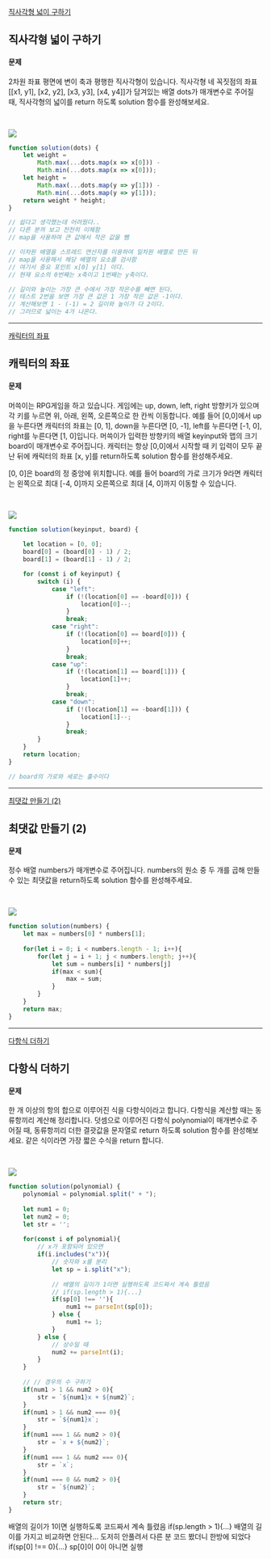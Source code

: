 [직사각형 넓이 구하기](https://school.programmers.co.kr/learn/courses/30/lessons/120860)
## 직사각형 넓이 구하기
#### 문제
2차원 좌표 평면에 변이 축과 평행한 직사각형이 있습니다. 직사각형 네 꼭짓점의 좌표 [[x1, y1], [x2, y2], [x3, y3], [x4, y4]]가 담겨있는 배열 dots가 매개변수로 주어질 때, 직사각형의 넓이를 return 하도록 solution 함수를 완성해보세요.

<br/>

![](https://velog.velcdn.com/images/jkang4531/post/8037e9b1-34d9-4e9b-b179-a233c9c4fd9a/image.png)

```javascript
function solution(dots) {
    let weight = 
        Math.max(...dots.map(x => x[0])) - 
        Math.min(...dots.map(x => x[0]));
    let height = 
        Math.max(...dots.map(y => y[1])) - 
        Math.min(...dots.map(y => y[1]));
    return weight * height;
}

// 쉽다고 생각했는데 어려웠다..
// 다른 분꺼 보고 천천히 이해함
// map을 사용하여 큰 값에서 작은 값을 뺌

// 이차원 배열을 스프레드 연산자를 이용하여 일차원 배열로 만든 뒤
// map을 사용해서 해당 배열의 요소를 검사함
// 여기서 중요 포인트 x[0] y[1] 이다.
// 현재 요소의 0번째는 x축이고 1번째는 y축이다.

// 길이와 높이는 가장 큰 수에서 가장 작은수를 빼면 된다.
// 테스트 2번을 보면 가장 큰 값은 1 가장 작은 값은 -1이다.
// 계산해보면 1 - (-1) = 2 길이와 높이가 다 2이다.
// 그러므로 넓이는 4가 나온다.
```
---
[캐릭터의 좌표](https://school.programmers.co.kr/learn/courses/30/lessons/120861)
## 캐릭터의 좌표
#### 문제
머쓱이는 RPG게임을 하고 있습니다. 게임에는 up, down, left, right 방향키가 있으며 각 키를 누르면 위, 아래, 왼쪽, 오른쪽으로 한 칸씩 이동합니다. 예를 들어 [0,0]에서 up을 누른다면 캐릭터의 좌표는 [0, 1], down을 누른다면 [0, -1], left를 누른다면 [-1, 0], right를 누른다면 [1, 0]입니다. 머쓱이가 입력한 방향키의 배열 keyinput와 맵의 크기 board이 매개변수로 주어집니다. 캐릭터는 항상 [0,0]에서 시작할 때 키 입력이 모두 끝난 뒤에 캐릭터의 좌표 [x, y]를 return하도록 solution 함수를 완성해주세요.

[0, 0]은 board의 정 중앙에 위치합니다. 예를 들어 board의 가로 크기가 9라면 캐릭터는 왼쪽으로 최대 [-4, 0]까지 오른쪽으로 최대 [4, 0]까지 이동할 수 있습니다.

<br/>

![](https://velog.velcdn.com/images/jkang4531/post/2b02ec4d-8e38-4688-bcb7-782173cb303f/image.png)

```javascript
function solution(keyinput, board) {
    
    let location = [0, 0];
    board[0] = (board[0] - 1) / 2;
    board[1] = (board[1] - 1) / 2;

    for (const i of keyinput) {
        switch (i) {
            case "left":
                if (!(location[0] == -board[0])) {
                    location[0]--;
                }
                break;
            case "right":
                if (!(location[0] == board[0])) {
                    location[0]++;
                }
                break;
            case "up":
                if (!(location[1] == board[1])) {
                    location[1]++;
                }
                break;
            case "down":
                if (!(location[1] == -board[1])) {
                    location[1]--;
                }
                break;
        }
    }
    return location;
}

// board의 가로와 세로는 홀수이다
```
---
[최댓값 만들기 (2)](https://school.programmers.co.kr/learn/courses/30/lessons/120862)
## 최댓값 만들기 (2)
#### 문제
정수 배열 numbers가 매개변수로 주어집니다. numbers의 원소 중 두 개를 곱해 만들 수 있는 최댓값을 return하도록 solution 함수를 완성해주세요.

<br/>

![](https://velog.velcdn.com/images/jkang4531/post/c1d8a877-c244-46b0-ba3a-38f2ca19053f/image.png)

```javascript
function solution(numbers) {
    let max = numbers[0] * numbers[1];
    
    for(let i = 0; i < numbers.length - 1; i++){
        for(let j = i + 1; j < numbers.length; j++){
            let sum = numbers[i] * numbers[j]
            if(max < sum){
                max = sum;
            }
        }
    }
    return max;
}
```
---
[다항식 더하기](https://school.programmers.co.kr/learn/courses/30/lessons/120863)
## 다항식 더하기
#### 문제
한 개 이상의 항의 합으로 이루어진 식을 다항식이라고 합니다. 다항식을 계산할 때는 동류항끼리 계산해 정리합니다. 덧셈으로 이루어진 다항식 polynomial이 매개변수로 주어질 때, 동류항끼리 더한 결괏값을 문자열로 return 하도록 solution 함수를 완성해보세요. 같은 식이라면 가장 짧은 수식을 return 합니다.

<br/>

![](https://velog.velcdn.com/images/jkang4531/post/4cc3ba11-b414-4b61-bb9c-d2e8d7e1ab13/image.png)

```javascript
function solution(polynomial) {
    polynomial = polynomial.split(" + ");
    
    let num1 = 0;
    let num2 = 0;
    let str = '';
    
    for(const i of polynomial){
        // x가 포함되어 있으면
        if(i.includes("x")){
            // 숫자와 x를 분리
            let sp = i.split("x");
            
            // 배열의 길이가 1이면 실행하도록 코드짜서 계속 틀렸음
            // if(sp.length > 1){...}
            if(sp[0] !== ''){
                num1 += parseInt(sp[0]);
            } else {
                num1 += 1;
            }
        } else {
            // 상수일 때
            num2 += parseInt(i);
        }
    }
    
    // // 경우의 수 구하기
    if(num1 > 1 && num2 > 0){
        str = `${num1}x + ${num2}`;
    }
    if(num1 > 1 && num2 === 0){
        str = `${num1}x`;
    }
    if(num1 === 1 && num2 > 0){
        str = `x + ${num2}`;
    }
    if(num1 === 1 && num2 === 0){
        str = `x`;
    }
    if(num1 === 0 && num2 > 0){
        str = `${num2}`;
    }
    return str;
}
```
배열의 길이가 1이면 실행하도록 코드짜서 계속 틀렸음
if(sp.length > 1){...}
배열의 길이를 가지고 비교하면 안된다...
도저히 안풀려서 다른 분 코드 봤더니 한방에 되었다
if(sp[0] !== 0){...}
sp[0]이 0이 아니면 실행
